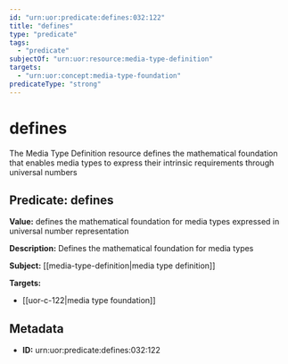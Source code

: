 ```yaml
---
id: "urn:uor:predicate:defines:032:122"
title: "defines"
type: "predicate"
tags:
  - "predicate"
subjectOf: "urn:uor:resource:media-type-definition"
targets:
  - "urn:uor:concept:media-type-foundation"
predicateType: "strong"
---
```


# defines

The Media Type Definition resource defines the mathematical foundation that enables media types to express their intrinsic requirements through universal numbers

## Predicate: defines

**Value:** defines the mathematical foundation for media types expressed in universal number representation

**Description:** Defines the mathematical foundation for media types

**Subject:** [[media-type-definition|media type definition]]

**Targets:**

- [[uor-c-122|media type foundation]]

## Metadata

- **ID:** urn:uor:predicate:defines:032:122
